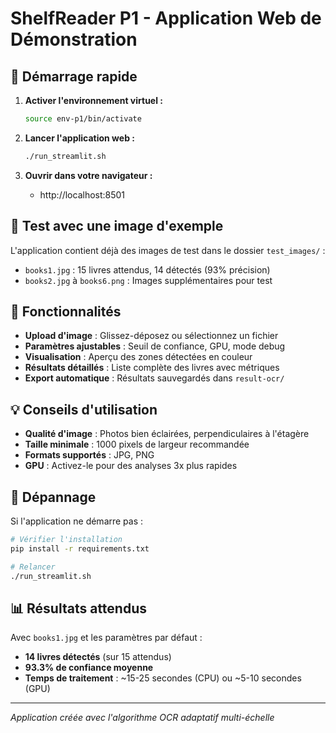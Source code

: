 # ShelfReader P1 - Application Web de Démonstration

## 🚀 Démarrage rapide

1. **Activer l'environnement virtuel :**
   ```bash
   source env-p1/bin/activate
   ```

2. **Lancer l'application web :**
   ```bash
   ./run_streamlit.sh
   ```

3. **Ouvrir dans votre navigateur :**
   - http://localhost:8501

## 📸 Test avec une image d'exemple

L'application contient déjà des images de test dans le dossier `test_images/` :
- `books1.jpg` : 15 livres attendus, 14 détectés (93% précision)
- `books2.jpg` à `books6.png` : Images supplémentaires pour test

## 🎯 Fonctionnalités

- **Upload d'image** : Glissez-déposez ou sélectionnez un fichier
- **Paramètres ajustables** : Seuil de confiance, GPU, mode debug
- **Visualisation** : Aperçu des zones détectées en couleur
- **Résultats détaillés** : Liste complète des livres avec métriques
- **Export automatique** : Résultats sauvegardés dans `result-ocr/`

## 💡 Conseils d'utilisation

- **Qualité d'image** : Photos bien éclairées, perpendiculaires à l'étagère
- **Taille minimale** : 1000 pixels de largeur recommandée
- **Formats supportés** : JPG, PNG
- **GPU** : Activez-le pour des analyses 3x plus rapides

## 🔧 Dépannage

Si l'application ne démarre pas :
```bash
# Vérifier l'installation
pip install -r requirements.txt

# Relancer
./run_streamlit.sh
```

## 📊 Résultats attendus

Avec `books1.jpg` et les paramètres par défaut :
- **14 livres détectés** (sur 15 attendus)
- **93.3% de confiance moyenne**
- **Temps de traitement** : ~15-25 secondes (CPU) ou ~5-10 secondes (GPU)

---
*Application créée avec l'algorithme OCR adaptatif multi-échelle*